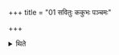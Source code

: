 +++
title = "01 सवितुः ककुभः पञ्चमः"

+++

<details><summary>थिते</summary>

सवितुः ककुभः पञ्चमः १
</details>

